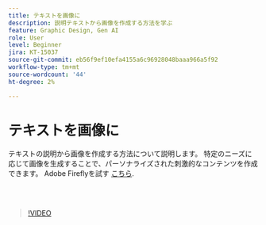 ```yaml
---
title: テキストを画像に
description: 説明テキストから画像を作成する方法を学ぶ
feature: Graphic Design, Gen AI
role: User
level: Beginner
jira: KT-15037
source-git-commit: eb56f9ef10efa4155a6c96928048baaa966a5f92
workflow-type: tm+mt
source-wordcount: '44'
ht-degree: 2%

---
```


# テキストを画像に

テキストの説明から画像を作成する方法について説明します。 特定のニーズに応じて画像を生成することで、パーソナライズされた刺激的なコンテンツを作成できます。 Adobe Fireflyを試す [こちら](https://firefly.adobe.com/).

<br> 

>[!VIDEO](https://video.tv.adobe.com/v/3427608?quality=12&learn=on&hidetitle=true)

